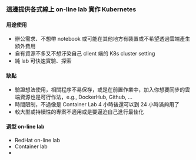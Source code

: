 ### 這邊提供各式線上 on-line lab 實作 Kubernetes 
#### 用途使用
* 辦公需求、不想帶 notebook 或可能在其他地方有裝置或不希望透過雲端產生額外費用
* 自有資源不多又不想汙染自己 client 端的 K8s cluster setting
* 純 lab 可快速實驗、探索

#### 缺點
* 驗證想法使用，相關程序不易保存，或是在前置作業中，加入你想要同步的雲端資源也是可行作法，e.g., DockerHub, Github, ...
* 時間限制，不過像是 Container Lab 4 小時後還可以到 24 小時滿夠用了
* 較大型或持續性的專案不適用或是要逼迫自己進行最佳化

#### 選型 on-line lab
* RedHat on-line lab
* Container lab
* 

